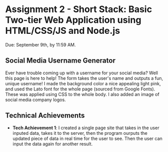 Assignment 2 - Short Stack: Basic Two-tier Web Application using HTML/CSS/JS and Node.js  
===

Due: September 9th, by 11:59 AM.

## Social Media Username Generator
Ever have trouble coming up with a username for your social media? Well this page is here to help! The form takes the user's name and outputs a fun, unique username! I made the background color a nice appealing light pink, and used the Lato font for the whole page (sourced from Google Fonts). These was applied using CSS to the whole body. I also added an image of social media company logos. 

## Technical Achievements
- **Tech Achievement 1**: I created a single page site that takes in the user inputed data, takes it to the server, then the program ourputs the updated piece of data in real time for the user to see. Then the user can input the data again for another result. 


